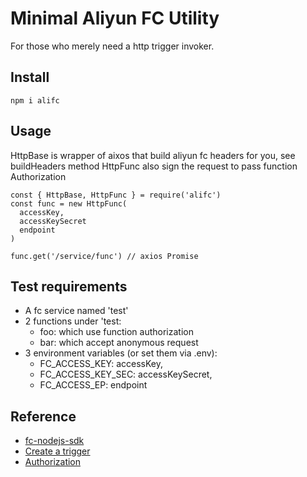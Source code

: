 Minimal Aliyun FC Utility
===

For those who merely need a http trigger invoker.

## Install
```
npm i alifc
```

## Usage

HttpBase is wrapper of aixos that build aliyun fc headers for you, see buildHeaders method
HttpFunc also sign the request to pass function Authorization 

```
const { HttpBase, HttpFunc } = require('alifc')
const func = new HttpFunc(
  accessKey,
  accessKeySecret
  endpoint
)

func.get('/service/func') // axios Promise
```

## Test requirements

- A fc service named 'test'
- 2 functions under 'test:
  - foo: which use function authorization
  - bar: which accept anonymous request
- 3 environment variables (or set them via .env):
  - FC_ACCESS_KEY: accessKey,
  - FC_ACCESS_KEY_SEC: accessKeySecret,
  - FC_ACCESS_EP: endpoint

## Reference

- [fc-nodejs-sdk](https://github.com/aliyun/fc-nodejs-sdk)
- [Create a trigger](https://www.alibabacloud.com/help/doc-detail/74769.htm)
- [Authorization](https://www.alibabacloud.com/help/doc-detail/53252.html)